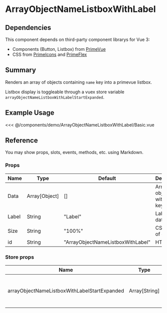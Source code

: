 <script setup>
import Basic from './demo/ArrayObjectNameListboxWithLabel/Basic.vue'
</script>

# ArrayObjectNameListboxWithLabel

## Dependencies

This component depends on third-party component librarys for Vue 3:

- Components (Button, Listbox) from [PrimeVue](https://www.primefaces.org/primevue/)
- CSS from [PrimeIcons](https://www.primefaces.org/showcase/icons.xhtml) and [PrimeFlex](https://www.primefaces.org/primeflex/)

## Summary

Renders an array of objects containing `name` key into a primevue listbox.

Listbox display is toggleable through a vuex store variable `arrayObjectNameListboxWithLabelStartExpanded`.

## Example Usage

<DemoContainer>
  <Basic/>
</DemoContainer>

<<< @/components/demo/ArrayObjectNameListboxWithLabel/Basic.vue

## Reference

You may show props, slots, events, methods, etc. using Markdown.

### Props

| Name | Type | Default | Description |
| ---- | ---- | ------- | ----------- |
| Data | Array[Object]| []   | Array of objects with name key |
| Label | String | "Label" | Label of data |
| Size | String | "100%" | CSS width of element |
| id   | String | "ArrayObjectNameListboxWithLabel" | HTML id |

### Store props

| Name | Type | Default | Description |
| ---- | ---- | ---- | ---- |
| arrayObjectNameListboxWithLabelStartExpanded | Array[String] | [] | List of Label names to start pre-expanded |
